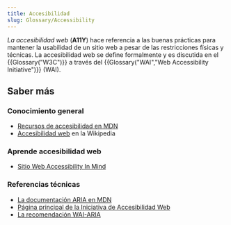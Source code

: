 ```yaml
---
title: Accesibilidad
slug: Glossary/Accessibility
---
```


_La accesibilidad web_ (**A11Y**) hace referencia a las buenas prácticas para mantener la usabilidad de un sitio web a pesar de las restricciones físicas y técnicas. La accesibilidad web se define formalmente y es discutida en el {{Glossary("W3C")}} a través del {{Glossary("WAI","Web Accessibility Initiative")}} (WAI).

## Saber más

### Conocimiento general

- [Recursos de accesibilidad en MDN](/es/docs/Web/Accessibility)
- [Accesibilidad web](https://es.wikipedia.org/wiki/Web_accessibility) en la Wikipedia

### Aprende accesibilidad web

- [Sitio Web Accessibility In Mind](https://webaim.org/)

### Referencias técnicas

- [La documentación ARIA en MDN](/es/docs/Web/Accessibility/ARIA)
- [Página principal de la Iniciativa de Accesibilidad Web](https://www.w3.org/WAI/)
- [La recomendación WAI-ARIA](https://www.w3.org/TR/wai-aria/)
